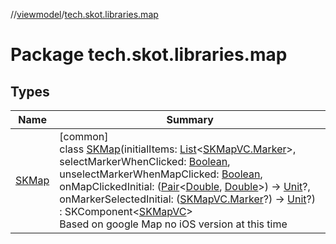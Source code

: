 //[viewmodel](../../index.md)/[tech.skot.libraries.map](index.md)

# Package tech.skot.libraries.map

## Types

| Name | Summary |
|---|---|
| [SKMap](-s-k-map/index.md) | [common]<br>class [SKMap](-s-k-map/index.md)(initialItems: [List](https://kotlinlang.org/api/latest/jvm/stdlib/kotlin.collections/-list/index.html)&lt;[SKMapVC.Marker](../../../viewcontract/viewcontract/tech.skot.libraries.map/-s-k-map-v-c/-marker/index.md)&gt;, selectMarkerWhenClicked: [Boolean](https://kotlinlang.org/api/latest/jvm/stdlib/kotlin/-boolean/index.html), unselectMarkerWhenMapClicked: [Boolean](https://kotlinlang.org/api/latest/jvm/stdlib/kotlin/-boolean/index.html), onMapClickedInitial: ([Pair](https://kotlinlang.org/api/latest/jvm/stdlib/kotlin/-pair/index.html)&lt;[Double](https://kotlinlang.org/api/latest/jvm/stdlib/kotlin/-double/index.html), [Double](https://kotlinlang.org/api/latest/jvm/stdlib/kotlin/-double/index.html)&gt;) -&gt; [Unit](https://kotlinlang.org/api/latest/jvm/stdlib/kotlin/-unit/index.html)?, onMarkerSelectedInitial: ([SKMapVC.Marker](../../../viewcontract/viewcontract/tech.skot.libraries.map/-s-k-map-v-c/-marker/index.md)?) -&gt; [Unit](https://kotlinlang.org/api/latest/jvm/stdlib/kotlin/-unit/index.html)?) : SKComponent&lt;[SKMapVC](../../../viewcontract/viewcontract/tech.skot.libraries.map/-s-k-map-v-c/index.md)&gt; <br>Based on google Map no iOS version at this time |
